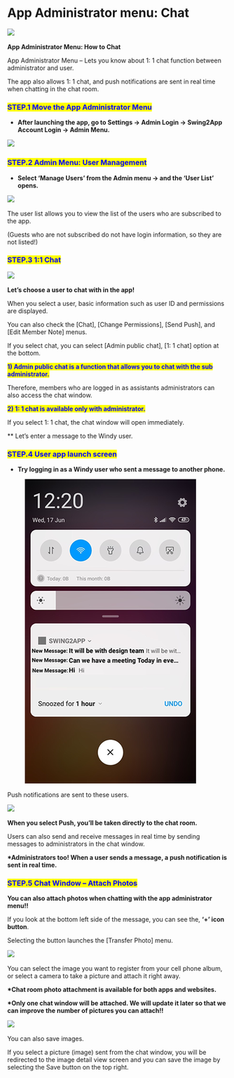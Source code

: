 # App Administrator menu: Chat

![](https://support.swing2app.com/wp-content/uploads/2018/10/admin\_chat-1.png)

**App Administrator Menu: How to Chat**

App Administrator Menu – Lets you know about 1: 1 chat function between administrator and user.

The app also allows 1: 1 chat, and push notifications are sent in real time when chatting in the chat room.



### <mark style="color:blue;">**STEP.1 Move the App Administrator Menu**</mark>

* **After launching the app, go to Settings → Admin Login → Swing2App Account Login → Admin Menu.**

![](https://support.swing2app.com/wp-content/uploads/2018/10/admin1.png)



### <mark style="color:blue;">**STEP.2 Admin Menu: User Management**</mark>

* **Select ‘Manage Users’ from the Admin menu → and the ‘User List’ opens.**

![](https://support.swing2app.com/wp-content/uploads/2018/10/menu\_1.png)

The user list allows you to view the list of the users who are subscribed to the app.

(Guests who are not subscribed do not have login information, so they are not listed!)



### <mark style="color:blue;">**STEP.3 1:1 Chat**</mark>

![](https://support.swing2app.com/wp-content/uploads/2018/10/menu\_2.png)

**Let’s choose a user to chat with in the app!**

When you select a user, basic information such as user ID and permissions are displayed.

You can also check the \[Chat], \[Change Permissions], \[Send Push], and \[Edit Member Note] menus.

If you select chat, you can select \[Admin public chat], \[1: 1 chat] option at the bottom.

<mark style="color:blue;">**1) Admin public chat is a function that allows you to chat with the sub administrator.**</mark>&#x20;

Therefore, members who are logged in as assistants administrators can also access the chat window.

<mark style="color:blue;">**2) 1: 1 chat is available only with administrator.**</mark>

If you select 1: 1 chat, the chat window will open immediately.

\*\* Let’s enter a message to the Windy user.



### <mark style="color:blue;">**STEP.4 User app launch screen**</mark>

* **Try logging in as a Windy user who sent a message to another phone.**

<figure><img src="../../.gitbook/assets/dbb168a8-5f92-4f3e-b2d0-170djc160a824.png" alt=""><figcaption></figcaption></figure>

Push notifications are sent to these users.

![](https://support.swing2app.com/wp-content/uploads/2018/10/menu\_3.png)

**When you select Push, you’ll be taken directly to the chat room.**

Users can also send and receive messages in real time by sending messages to administrators in the chat window.

**\*Administrators too! When a user sends a message, a push notification is sent in real time.**



### <mark style="color:blue;">**STEP.5 Chat Window – Attach Photos**</mark>

**You can also attach photos when chatting with the app administrator menu!!**

If you look at the bottom left side of the message, you can see the, **‘+’ icon button**.

Selecting the button launches the \[Transfer Photo] menu.

![](https://support.swing2app.com/wp-content/uploads/2018/10/menu\_4.png)

You can select the image you want to register from your cell phone album, or select a camera to take a picture and attach it right away.

**\*Chat room photo attachment is available for both apps and websites.**

**\*Only one chat window will be attached. We will update it later so that we can improve the number of pictures you can attach!!**

![](https://support.swing2app.com/wp-content/uploads/2018/10/img\_Down.png)

You can also save images.

If you select a picture (image) sent from the chat window, you will be redirected to the image detail view screen and you can save the image by selecting the Save button on the top right.
